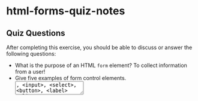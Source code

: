 # html-forms-quiz-notes

## Quiz Questions

After completing this exercise, you should be able to discuss or answer the following questions:

- What is the purpose of an HTML `form` element?
  To collect information from a user!
- Give five examples of form control elements.
  <textarea>, <input>, <select>, <button>, <label>
- Give three examples of `type` attribute values for HTML `<input>` elements.
  'checkbox', 'radio', 'submit'
- Is an HTML `<input>` element a block element or an inline element?
  inline!

## Notes

All student notes should be written here.

How to write `Code Examples` in markdown

for JS:

```javascript
const data = 'Howdy';
```

for HTML:

```html
<div>
  <p>This is text content</p>
</div>
```

for CSS:

```css
div {
  width: 100%;
}
```
